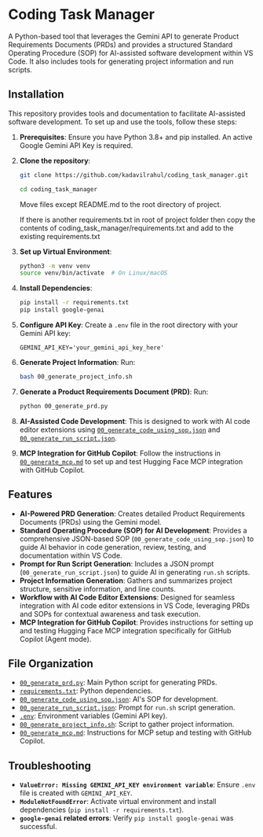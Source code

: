 # Coding Task Manager

A Python-based tool that leverages the Gemini API to generate Product Requirements Documents (PRDs) and provides a structured Standard Operating Procedure (SOP) for AI-assisted software development within VS Code. It also includes tools for generating project information and run scripts.

## Installation

This repository provides tools and documentation to facilitate AI-assisted software development. To set up and use the tools, follow these steps:

1.  **Prerequisites**: Ensure you have Python 3.8+ and pip installed. An active Google Gemini API Key is required.
2.  **Clone the repository**:

    ```bash
    git clone https://github.com/kadavilrahul/coding_task_manager.git
    ```

    ```bash
    cd coding_task_manager
    ```
    Move files except README.md to the root directory of project.
    
    If there is another requirements.txt in root of project folder then copy  the contents of coding_task_manager/requirements.txt and add to the existing requirements.txt

3.  **Set up Virtual Environment**:
    ```bash
    python3 -m venv venv
    source venv/bin/activate  # On Linux/macOS
    ```
4.  **Install Dependencies**:
    ```bash
    pip install -r requirements.txt
    pip install google-genai
    ```
5.  **Configure API Key**: Create a `.env` file in the root directory with your Gemini API key:
    ```
    GEMINI_API_KEY='your_gemini_api_key_here'
    ```
6.  **Generate Project Information**: Run:
    ```bash
    bash 00_generate_project_info.sh
    ```
7.  **Generate a Product Requirements Document (PRD)**: Run:
    ```bash
    python 00_generate_prd.py
    ```
8.  **AI-Assisted Code Development**: This is designed to work with AI code editor extensions using [`00_generate_code_using_sop.json`](00_generate_code_using_sop.json) and [`00_generate_run_script.json`](00_generate_run_script.json).
9.  **MCP Integration for GitHub Copilot**: Follow the instructions in [`00_generate_mcp.md`](00_generate_mcp.md) to set up and test Hugging Face MCP integration with GitHub Copilot.

## Features

*   **AI-Powered PRD Generation**: Creates detailed Product Requirements Documents (PRDs) using the Gemini model.
*   **Standard Operating Procedure (SOP) for AI Development**: Provides a comprehensive JSON-based SOP (`00_generate_code_using_sop.json`) to guide AI behavior in code generation, review, testing, and documentation within VS Code.
*   **Prompt for Run Script Generation**: Includes a JSON prompt (`00_generate_run_script.json`) to guide AI in generating `run.sh` scripts.
*   **Project Information Generation**: Gathers and summarizes project structure, sensitive information, and line counts.
*   **Workflow with AI Code Editor Extensions**: Designed for seamless integration with AI code editor extensions in VS Code, leveraging PRDs and SOPs for contextual awareness and task execution.
*   **MCP Integration for GitHub Copilot**: Provides instructions for setting up and testing Hugging Face MCP integration specifically for GitHub Copilot (Agent mode).

## File Organization

*   [`00_generate_prd.py`](00_generate_prd.py): Main Python script for generating PRDs.
*   [`requirements.txt`](requirements.txt): Python dependencies.
*   [`00_generate_code_using_sop.json`](00_generate_code_using_sop.json): AI's SOP for development.
*   [`00_generate_run_script.json`](00_generate_run_script.json): Prompt for `run.sh` script generation.
*   [`.env`](.env): Environment variables (Gemini API key).
*   [`00_generate_project_info.sh`](00_generate_project_info.sh): Script to gather project information.
*   [`00_generate_mcp.md`](00_generate_mcp.md): Instructions for MCP setup and testing with GitHub Copilot.

## Troubleshooting

*   **`ValueError: Missing GEMINI_API_KEY environment variable`**: Ensure `.env` file is created with `GEMINI_API_KEY`.
*   **`ModuleNotFoundError`**: Activate virtual environment and install dependencies (`pip install -r requirements.txt`).
*   **`google-genai` related errors**: Verify `pip install google-genai` was successful.
